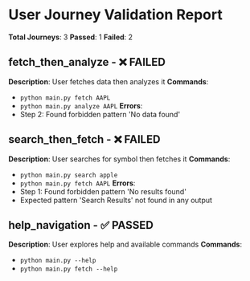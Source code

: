 # User Journey Validation Report

**Total Journeys**: 3
**Passed**: 1
**Failed**: 2

## fetch_then_analyze - ❌ FAILED
**Description**: User fetches data then analyzes it
**Commands**:
  - `python main.py fetch AAPL`
  - `python main.py analyze AAPL`
**Errors**:
  - Step 2: Found forbidden pattern 'No data found'

## search_then_fetch - ❌ FAILED
**Description**: User searches for symbol then fetches it
**Commands**:
  - `python main.py search apple`
  - `python main.py fetch AAPL`
**Errors**:
  - Step 1: Found forbidden pattern 'No results found'
  - Expected pattern 'Search Results' not found in any output

## help_navigation - ✅ PASSED
**Description**: User explores help and available commands
**Commands**:
  - `python main.py --help`
  - `python main.py fetch --help`
